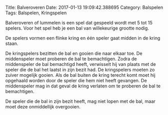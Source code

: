 Title: Balveroveren
Date: 2017-01-13 19:09:42.388695
Category: Balspelen
Tags: Balspelen, Kringspelen

Balveroveren of lummelen is een spel dat gespeeld wordt met 5 tot 15 spelers. Voor het spel heb je een bal van willekeurige grootte nodig.

De spelers vormen een flinke kring en één speler gaat midden in de kring staan.

De kringspelers bezitten de bal en gooien die naar elkaar toe. De middenspeler moet proberen de bal te bemachtigen. Zodra de middenspeler de bal bemachtigd heeft, verwisselt hij van plaats met de speler die de bal het laatst in zijn bezit had. De kringspelers moeten zo zuiver mogelijk gooien. Als de bal buiten de kring terecht komt moet hij opgehaald worden door de speler die hem niet heeft gevangen. De middenspeler mag in dat geval de kring verlaten om te proberen de bal te bemachtigen.

De speler die de bal in zijn bezit heeft, mag niet lopen met de bal, maar moet deze onmiddellijk overgooien.